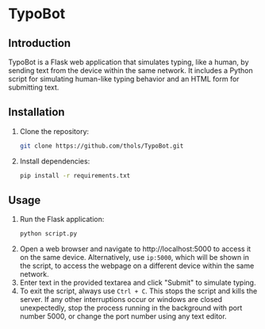 # TypoBot

## Introduction
TypoBot is a Flask web application that simulates typing, like a human, by sending text from the device within the same network. It includes a Python script for simulating human-like typing behavior and an HTML form for submitting text.

## Installation

1. Clone the repository:
   ```bash
   git clone https://github.com/thols/TypoBot.git

2. Install dependencies:
    ```bash
    pip install -r requirements.txt
## Usage
1. Run the Flask application:
    ```bash
    python script.py
2. Open a web browser and navigate to http://localhost:5000 to access it on the same device. Alternatively, use `ip:5000`, which will be shown in the script, to access the webpage on a different device within the same network.
3. Enter text in the provided textarea and click "Submit" to simulate typing.
4. To exit the script, always use `Ctrl + C`. This stops the script and kills the server. If any other interruptions occur or windows are closed unexpectedly, stop the process running in the background with port number 5000, or change the port number using any text editor.
